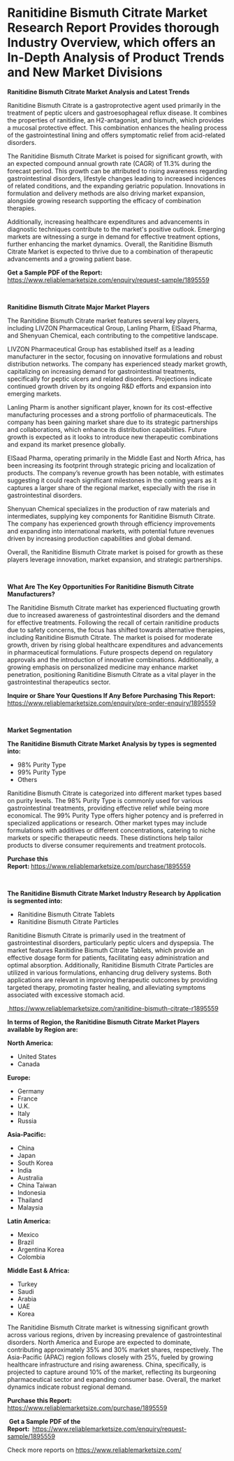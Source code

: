<p><h1>Ranitidine Bismuth Citrate Market Research Report Provides thorough Industry Overview, which offers an In-Depth Analysis of Product Trends and New Market Divisions</h1></p><p><strong>Ranitidine Bismuth Citrate Market Analysis and Latest Trends</strong></p>
<p><p>Ranitidine Bismuth Citrate is a gastroprotective agent used primarily in the treatment of peptic ulcers and gastroesophageal reflux disease. It combines the properties of ranitidine, an H2-antagonist, and bismuth, which provides a mucosal protective effect. This combination enhances the healing process of the gastrointestinal lining and offers symptomatic relief from acid-related disorders.</p><p>The Ranitidine Bismuth Citrate Market is poised for significant growth, with an expected compound annual growth rate (CAGR) of 11.3% during the forecast period. This growth can be attributed to rising awareness regarding gastrointestinal disorders, lifestyle changes leading to increased incidences of related conditions, and the expanding geriatric population. Innovations in formulation and delivery methods are also driving market expansion, alongside growing research supporting the efficacy of combination therapies.</p><p>Additionally, increasing healthcare expenditures and advancements in diagnostic techniques contribute to the market's positive outlook. Emerging markets are witnessing a surge in demand for effective treatment options, further enhancing the market dynamics. Overall, the Ranitidine Bismuth Citrate Market is expected to thrive due to a combination of therapeutic advancements and a growing patient base.</p></p>
<p><strong>Get a Sample PDF of the Report:&nbsp;</strong> <a href="https://www.reliablemarketsize.com/enquiry/request-sample/1895559?utm_campaign=2248&utm_medium=2&utm_source=Github&utm_content=ia&utm_term=08032025&utm_id=ranitidine-bismuth-citrate">https://www.reliablemarketsize.com/enquiry/request-sample/1895559</a></p>
<p>&nbsp;</p>
<p><strong>Ranitidine Bismuth Citrate Major Market Players</strong></p>
<p><p>The Ranitidine Bismuth Citrate market features several key players, including LIVZON Pharmaceutical Group, Lanling Pharm, ElSaad Pharma, and Shenyuan Chemical, each contributing to the competitive landscape. </p><p>LIVZON Pharmaceutical Group has established itself as a leading manufacturer in the sector, focusing on innovative formulations and robust distribution networks. The company has experienced steady market growth, capitalizing on increasing demand for gastrointestinal treatments, specifically for peptic ulcers and related disorders. Projections indicate continued growth driven by its ongoing R&D efforts and expansion into emerging markets.</p><p>Lanling Pharm is another significant player, known for its cost-effective manufacturing processes and a strong portfolio of pharmaceuticals. The company has been gaining market share due to its strategic partnerships and collaborations, which enhance its distribution capabilities. Future growth is expected as it looks to introduce new therapeutic combinations and expand its market presence globally.</p><p>ElSaad Pharma, operating primarily in the Middle East and North Africa, has been increasing its footprint through strategic pricing and localization of products. The company’s revenue growth has been notable, with estimates suggesting it could reach significant milestones in the coming years as it captures a larger share of the regional market, especially with the rise in gastrointestinal disorders.</p><p>Shenyuan Chemical specializes in the production of raw materials and intermediates, supplying key components for Ranitidine Bismuth Citrate. The company has experienced growth through efficiency improvements and expanding into international markets, with potential future revenues driven by increasing production capabilities and global demand.</p><p>Overall, the Ranitidine Bismuth Citrate market is poised for growth as these players leverage innovation, market expansion, and strategic partnerships.</p></p>
<p>&nbsp;</p>
<p><strong>What Are The Key Opportunities For Ranitidine Bismuth Citrate Manufacturers?</strong></p>
<p><p>The Ranitidine Bismuth Citrate market has experienced fluctuating growth due to increased awareness of gastrointestinal disorders and the demand for effective treatments. Following the recall of certain ranitidine products due to safety concerns, the focus has shifted towards alternative therapies, including Ranitidine Bismuth Citrate. The market is poised for moderate growth, driven by rising global healthcare expenditures and advancements in pharmaceutical formulations. Future prospects depend on regulatory approvals and the introduction of innovative combinations. Additionally, a growing emphasis on personalized medicine may enhance market penetration, positioning Ranitidine Bismuth Citrate as a vital player in the gastrointestinal therapeutics sector.</p></p>
<p><strong>Inquire or Share Your Questions If Any Before Purchasing This Report:</strong> <a href="https://www.reliablemarketsize.com/enquiry/pre-order-enquiry/1895559?utm_campaign=2248&utm_medium=2&utm_source=Github&utm_content=ia&utm_term=08032025&utm_id=ranitidine-bismuth-citrate">https://www.reliablemarketsize.com/enquiry/pre-order-enquiry/1895559</a></p>
<p>&nbsp;</p>
<p><strong>Market Segmentation</strong></p>
<p><strong>The Ranitidine Bismuth Citrate Market Analysis by types is segmented into:</strong></p>
<p><ul><li>98% Purity Type</li><li>99% Purity Type</li><li>Others</li></ul></p>
<p><p>Ranitidine Bismuth Citrate is categorized into different market types based on purity levels. The 98% Purity Type is commonly used for various gastrointestinal treatments, providing effective relief while being more economical. The 99% Purity Type offers higher potency and is preferred in specialized applications or research. Other market types may include formulations with additives or different concentrations, catering to niche markets or specific therapeutic needs. These distinctions help tailor products to diverse consumer requirements and treatment protocols.</p></p>
<p><strong>Purchase this Report:&nbsp;</strong><a href="https://www.reliablemarketsize.com/purchase/1895559?utm_campaign=2248&utm_medium=2&utm_source=Github&utm_content=ia&utm_term=08032025&utm_id=ranitidine-bismuth-citrate">https://www.reliablemarketsize.com/purchase/1895559</a></p>
<p>&nbsp;</p>
<p><strong>The Ranitidine Bismuth Citrate Market Industry Research by Application is segmented into:</strong></p>
<p><ul><li>Ranitidine Bismuth Citrate Tablets</li><li>Ranitidine Bismuth Citrate Particles</li></ul></p>
<p><p>Ranitidine Bismuth Citrate is primarily used in the treatment of gastrointestinal disorders, particularly peptic ulcers and dyspepsia. The market features Ranitidine Bismuth Citrate Tablets, which provide an effective dosage form for patients, facilitating easy administration and optimal absorption. Additionally, Ranitidine Bismuth Citrate Particles are utilized in various formulations, enhancing drug delivery systems. Both applications are relevant in improving therapeutic outcomes by providing targeted therapy, promoting faster healing, and alleviating symptoms associated with excessive stomach acid.</p></p>
<p><a href="https://www.reliablemarketsize.com/ranitidine-bismuth-citrate-r1895559?utm_campaign=2248&utm_medium=2&utm_source=Github&utm_content=ia&utm_term=08032025&utm_id=ranitidine-bismuth-citrate">&nbsp;https://www.reliablemarketsize.com/ranitidine-bismuth-citrate-r1895559</a></p>
<p><strong>In terms of Region, the Ranitidine Bismuth Citrate Market Players available by Region are:</strong></p>
<p>
    <p> <strong> North America: </strong>
        <ul>
            <li>United States</li>
            <li>Canada</li>
        </ul>
        </p> 
    <p> <strong> Europe: </strong>
        <ul>
            <li>Germany</li>
            <li>France</li>
            <li>U.K.</li>
            <li>Italy</li>
            <li>Russia</li>
        </ul>
        </p> 
    <p> <strong> Asia-Pacific: </strong>
        <ul>
            <li>China</li>
            <li>Japan</li>
            <li>South Korea</li>
            <li>India</li>
            <li>Australia</li>
            <li>China Taiwan</li>
            <li>Indonesia</li>
            <li>Thailand</li>
            <li>Malaysia</li>
        </ul>
        </p> 
    <p> <strong> Latin America: </strong>
        <ul>
            <li>Mexico</li>
            <li>Brazil</li>
            <li>Argentina Korea</li>
            <li>Colombia</li>
        </ul>
        </p> 
    <p> <strong> Middle East & Africa: </strong>
        <ul>
            <li>Turkey</li>
            <li>Saudi</li>
            <li>Arabia</li>
            <li>UAE</li>
            <li>Korea</li>
        </ul>
    </p>
    </p>
<p><p>The Ranitidine Bismuth Citrate market is witnessing significant growth across various regions, driven by increasing prevalence of gastrointestinal disorders. North America and Europe are expected to dominate, contributing approximately 35% and 30% market shares, respectively. The Asia-Pacific (APAC) region follows closely with 25%, fueled by growing healthcare infrastructure and rising awareness. China, specifically, is projected to capture around 10% of the market, reflecting its burgeoning pharmaceutical sector and expanding consumer base. Overall, the market dynamics indicate robust regional demand.</p></p>
<p><strong>Purchase this Report: </strong><a href="https://www.reliablemarketsize.com/purchase/1895559?utm_campaign=2248&utm_medium=2&utm_source=Github&utm_content=ia&utm_term=08032025&utm_id=ranitidine-bismuth-citrate">https://www.reliablemarketsize.com/purchase/1895559</a></p>
<p>&nbsp;<strong>Get a Sample PDF of the Report:&nbsp;&nbsp;</strong><a href="https://www.reliablemarketsize.com/enquiry/request-sample/1895559?utm_campaign=2248&utm_medium=2&utm_source=Github&utm_content=ia&utm_term=08032025&utm_id=ranitidine-bismuth-citrate">https://www.reliablemarketsize.com/enquiry/request-sample/1895559</a></p>
<p><strong></strong></p>
<p>Check more reports on <a href="https://www.reliablemarketsize.com/?utm_campaign=2248&utm_medium=2&utm_source=Github&utm_content=ia&utm_term=08032025&utm_id=ranitidine-bismuth-citrate">https://www.reliablemarketsize.com/</a></p>